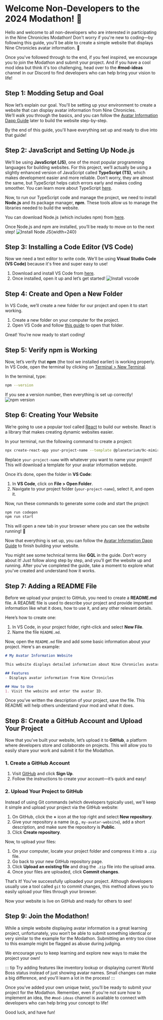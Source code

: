 # Welcome Non-Developers to the 2024 Modathon! 🎉

Hello and welcome to all non-developers who are interested in participating in the Nine Chronicles Modathon! Don't worry if you're new to coding—by following this guide, you'll be able to create a simple website that displays Nine Chronicles avatar information. 🌟

Once you've followed through to the end, if you feel inspired, we encourage you to join the Modathon and submit your project. And if you have a cool mod idea but think it's too challenging, head over to the **#mod-ideas** channel in our Discord to find developers who can help bring your vision to life!

## Step 1: Modding Setup and Goal

Now let’s explain our goal. You'll be setting up your environment to create a website that can display avatar information from Nine Chronicles.  
We’ll walk you through the basics, and you can follow the [Avatar Information Dapp Guide](https://modding/guide/avatar-information-dapp-guide) later to build the website step-by-step.

By the end of this guide, you'll have everything set up and ready to dive into that guide!

## Step 2: JavaScript and Setting Up Node.js

We’ll be using **JavaScript (JS)**, one of the most popular programming languages for building websites. For this project, we’ll actually be using a slightly enhanced version of JavaScript called **TypeScript (TS)**, which makes development easier and more reliable. Don’t worry, they are almost the same, but TypeScript helps catch errors early and makes coding smoother. You can learn more about TypeScript [here](https://www.typescriptlang.org/).

Now, to run our TypeScript code and manage the project, we need to install **Node.js** and its package manager, **npm**. These tools allow us to manage the libraries needed to build the website.

You can download Node.js (which includes npm) from [here](https://nodejs.org/en).

Once Node.js and npm are installed, you’ll be ready to move on to the next step!
![Install Node JS](/images/event/2024modathon/install-nodejs.png){width=240}

## Step 3: Installing a Code Editor (VS Code)

Now we need a text editor to write code. We'll be using **Visual Studio Code (VS Code)** because it's free and super easy to use!

1. Download and install VS Code from [here](https://code.visualstudio.com/).
2. Once installed, open it up and let’s get started!
![Install vscode](/images/event/2024modathon/install-vscode.png)
## Step 4: Create and Open a New Folder

In VS Code, we’ll create a new folder for our project and open it to start working.

1. Create a new folder on your computer for the project.
2. Open VS Code and follow [this guide](https://code.visualstudio.com/docs/getstarted/getting-started#_step-1-open-a-folder-in-vs-code) to open that folder.

Great! You’re now ready to start coding!

## Step 5: Verify npm is Working
Now, let’s verify that **npm** (the tool we installed earlier) is working properly. In VS Code, open the terminal by clicking on [Terminal > New Terminal](https://code.visualstudio.com/docs/terminal/getting-started).

In the terminal, type:

```bash
npm --version
```

If you see a version number, then everything is set up correctly!
![npm version](/images/event/2024modathon/npm-version.png)

## Step 6: Creating Your Website

We’re going to use a popular tool called [React](https://react.dev/) to build our website. React is a library that makes creating dynamic websites easier.

In your terminal, run the following command to create a project:

```bash
npx create-react-app your-project-name --template @planetarium/9c-mimir-gql
```

Replace `your-project-name` with whatever you want to name your project! This will download a template for your avatar information website.

Once it’s done, open the folder in **VS Code**:

1. In **VS Code**, click on **File > Open Folder**.
2. Navigate to your project folder (`your-project-name`), select it, and open it.

Now, run these commands to generate some code and start the project:

```bash
npm run codegen
npm run start
```

This will open a new tab in your browser where you can see the website running! 🎉

Now that everything is set up, you can follow the [Avatar Information Dapp Guide](../modding/guide/avatar-information-dapp-guide) to finish building your website.

You might see some technical terms like **GQL** in the guide. Don’t worry about it! Just follow along step by step, and you’ll get the website up and running. After you've completed the guide, take a moment to explore what you've created and understand how it works.

## Step 7: Adding a README File

Before we upload your project to GitHub, you need to create a **README.md** file. A README file is used to describe your project and provide important information like what it does, how to use it, and any other relevant details.

Here’s how to create one:

1. In VS Code, in your project folder, right-click and select **New File**.
2. Name the file `README.md`.

Now, open the `README.md` file and add some basic information about your project. Here's an example:

```markdown
# My Avatar Information Website

This website displays detailed information about Nine Chronicles avatars

## Features
- Displays avatar information from Nine Chronicles

## How to Use
1. Visit the website and enter the avatar ID.
```

Once you’ve written the description of your project, save the file. This README will help others understand your mod and what it does.

## Step 8: Create a GitHub Account and Upload Your Project

Now that you've built your website, let’s upload it to **GitHub**, a platform where developers store and collaborate on projects. This will allow you to easily share your work and submit it for the Modathon.

### 1. Create a GitHub Account

1. Visit [GitHub](https://github.com/) and click **Sign Up**.
2. Follow the instructions to create your account—it’s quick and easy!

### 2. Upload Your Project to GitHub

Instead of using Git commands (which developers typically use), we'll keep it simple and upload your project via the GitHub website:

1. On GitHub, click the **+** icon at the top right and select **New repository**.
2. Give your repository a name (e.g., `my-avatar-website`), add a short description, and make sure the repository is **Public**.
3. Click **Create repository**.

Now, to upload your files:

1. On your computer, locate your project folder and compress it into a `.zip` file.
2. Go back to your new GitHub repository page.
3. Click **Upload an existing file** and drag the `.zip` file into the upload area.
4. Once your files are uploaded, click **Commit changes**.

That’s it! You’ve successfully uploaded your project. Although developers usually use a tool called `git` to commit changes, this method allows you to easily upload your files through your browser.

Now your website is live on GitHub and ready for others to see!

## Step 9: Join the Modathon!
While a simple website displaying avatar information is a great learning project, unfortunately, you won’t be able to submit something identical or very similar to the example for the Modathon. Submitting an entry too close to this example might be flagged as abuse during judging.

We encourage you to keep learning and explore new ways to make the project your own!

::: tip
Try adding features like inventory lookup or displaying current World Boss status instead of just showing avatar names. Small changes can make a big difference, and you'll learn a lot in the process!
:::

Once you’ve added your own unique twist, you’ll be ready to submit your project for the Modathon. Remember, even if you're not sure how to implement an idea, the `#mod-ideas` channel is available to connect with developers who can help bring your concept to life!

Good luck, and have fun!
